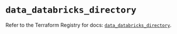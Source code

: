 # `data_databricks_directory`

Refer to the Terraform Registry for docs: [`data_databricks_directory`](https://registry.terraform.io/providers/databricks/databricks/1.65.0/docs/data-sources/directory).
